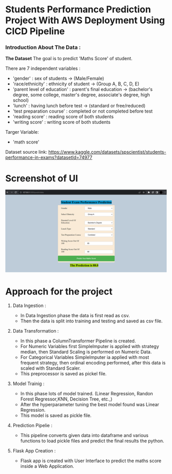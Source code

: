 # Students Performance Prediction Project With AWS Deployment Using CICD Pipeline

### Introduction About The Data :

**The Dataset** The goal is to predict 'Maths Score' of student.

There are 7 independent variables :

* 'gender' : sex of students -> (Male/Female)
* 'race/ethnicity' : ethnicity of student -> (Group A, B, C, D, E)
* 'parent level of education' : parent's final education -> (bachelor's degree, some college, master's degree, associate's degree, high school)
* 'lunch' : having lunch before test -> (standard or free/reduced)
* 'test preparation course' : completed or not completed before test
* 'reading score' : reading score of both students
* 'writing score' : writing score of both students

Targer Variable:
* 'math score'

Dataset source link:
https://www.kaggle.com/datasets/spscientist/students-performance-in-exams?datasetId=74977

# Screenshot of UI
![UI](./Screenshot/UI.png)

# Approach for the project

1. Data Ingestion :
    * In Data Ingestion phase the data is first read as csv.
    * Then the data is split into training and testing and saved as csv file.

2. Data Transformation :
    * In this phase a ColumnTransformer Pipeline is created.
    * For Numeric Variables first SimpleImputer is applied with strategy median, then Standard Scaling is performed on Numeric Data.
    * For Categorical Variables SimpleImputer ia applied with most frequent strategy, then ordinal encoding performed, after this data is scaled with Standard Scaler.
    * This preprocessor is saved as pickel file.

3. Model Trainig :
    * In this phase lots of model trained. (Linear Regression, Randon Forest Regressor,KNN, Decision Tree, etc.,)
    * After the hyperparameter tuning the best model found was Linear Regression.
    * This model is saved as pickle file.

4. Prediction Pipelie :
    * This pipeline converts given data into dataframe and various functions to load pickle files and predict the final results the python.

5. Flask App Creation :
    * Flask app is created with User Interface to predict the maths score inside a Web Application.